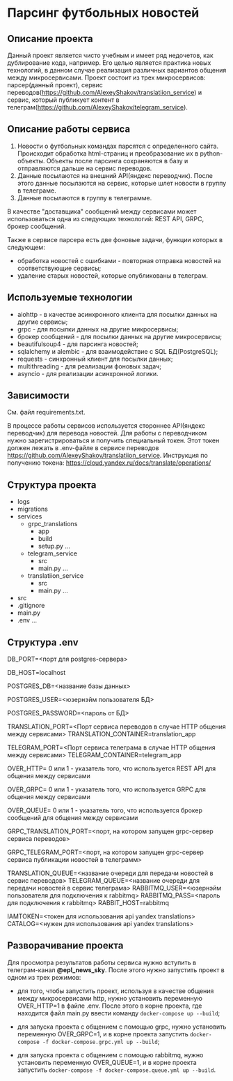 # Парсинг футбольных новостей

## Описание проекта
Данный проект является чисто учебным и имеет ряд недочетов, как дублирование кода, например. Его целью является практика 
новых технологий, в данном случае реализация различных вариантов общения между микросервисами. Проект состоит из трех микросервисов: 
парсер(данный проект), сервис переводов(https://github.com/AlexeyShakov/translatiion_service) и сервис, который публикует 
контент в телеграм(https://github.com/AlexeyShakov/telegram_service).

## Описание работы сервиса
1. Новости о футбольных командах парсятся с определенного сайта. Происходит обработка html-страниц и преобразование их в
python-объекты. Объекты после парсинга сохраняются в базу и отправляются дальше на сервис переводов.
2. Данные посылаются на внешний API(яндекс переводчик). После этого данные посылаются на сервис, которые шлет новости в группу
в телеграме.
3. Данные посылаются в группу в телеграмме.

В качестве "доставщика" сообщений между сервисами может использоваться одна из следующих технологий: REST API, GRPC, 
брокер сообщений.

Также в сервисе парсера есть две фоновые задачи, функции которых в следующем:
* обработка новостей с ошибками - повторная отправка новостей на соответствующие сервисы;
* удаление старых новостей, которые опубликованы в телеграм.

## Используемые технологии
* aiohttp - в качестве асинхронного клиента для посылки данных на другие сервисы;
* grpc - для посылки данных на другие микросервисы;
* брокер сообщений - для посылки данных на другие микросервисы;
* beautifulsoup4 - для парсинга новостей;
* sqlalchemy и alembic - для взаимодействие с SQL БД(PostgreSQL);
* requests - синхронный клиент для посылки данных;
* multithreading - для реализации фоновых задач;
* asyncio - для реализации асинхронной логики.

## Зависимости
См. файл requirements.txt.

В процессе работы сервисов используется стороннее API(яндекс переводчик) для перевода новостей.
Для работы c переводчиком нужно зарегистрироваться и получить специальный токен. Этот токен должен лежать в
.env-файле в сервисе переводов https://github.com/AlexeyShakov/translatiion_service. Инструкция по получению токена:
https://cloud.yandex.ru/docs/translate/operations/

## Структура проекта
- logs
- migrations
- services
    - grpc_translations
      - app
      - build
      - setup.py
      ...
    - telegram_service
      - src
      - main.py
      ...
    - translatiion_service
        - src
        - main.py
        ...
- src
- .gitignore
- main.py
- .env
...


## Структура .env
DB_PORT=<порт для postgres-сервера>

DB_HOST=localhost

POSTGRES_DB=<название базы данных>

POSTGRES_USER=<юзернэйм пользователя БД>

POSTGRES_PASSWORD=<пароль от БД>

TRANSLATION_PORT=<Порт сервиса переводов в случае HTTP общения между сервисами>
TRANSLATION_CONTAINER=translation_app

TELEGRAM_PORT=<Порт сервиса телеграма в случае HTTP общения между сервисами>
TELEGRAM_CONTAINER=telegram_app

OVER_HTTP= 0 или 1 - указатель того, что используется REST API для общения между сервисами

OVER_GRPC= 0 или 1 - указатель того, что используется GRPC для общения между сервисами

OVER_QUEUE= 0 или 1 - указатель того, что используется брокер сообщений для общения между сервисами

GRPC_TRANSLATION_PORT=<порт, на котором запущен grpc-сервер сервиса переводов>

GRPC_TELEGRAM_PORT=<порт, на котором запущен grpc-сервер сервиса публикации новостей в телеграмм>

TRANSLATION_QUEUE=<название очереди для передачи новостей в сервис переводов>
TELEGRAM_QUEUE=<название очереди для передачи новостей в сервис телеграма>
RABBITMQ_USER=<юзернэйм пользователя для подключения к rabbitmq>
RABBITMQ_PASS=<пароль для подключения к rabbitmq>
RABBIT_HOST=rabbitmq

IAMTOKEN=<токен для использования api yandex translations>
CATALOG=<нужен для использования api yandex translations>

## Разворачивание проекта
Для просмотра результатов работы сервиса нужно вступить в телеграм-канал **@epl_news_sky**.
После этого нужно запустить проект в одном из трех режимов:

* для того, чтобы запустить проект, используя в качестве общения между микросервисами
http, нужно установить переменную OVER_HTTP=1 в файле .env. После этого в корне проекта, где находится файл main.py
ввести команду ```docker-compose up --build```;

* для запуска проекта с общением с помощью grpc, нужно установить переменную OVER_GRPC=1, и в корне проекта
запустить ```docker-compose -f docker-compose.grpc.yml up --build```;

* для запуска проекта с общением с помощью rabbitmq, нужно установить переменную OVER_QUEUE=1, и в корне проекта
запустить ```docker-compose -f docker-compose.queue.yml up --build```.

